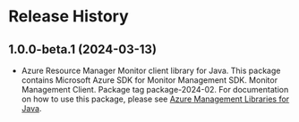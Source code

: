 # Release History

## 1.0.0-beta.1 (2024-03-13)

- Azure Resource Manager Monitor client library for Java. This package contains Microsoft Azure SDK for Monitor Management SDK. Monitor Management Client. Package tag package-2024-02. For documentation on how to use this package, please see [Azure Management Libraries for Java](https://aka.ms/azsdk/java/mgmt).
